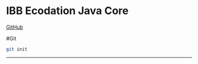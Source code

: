 # IBB Ecodation Java Core
[GitHub](https://github.com/kirtayinteractive/ibb_java.git)

#Git
```sh
git init
```
---

